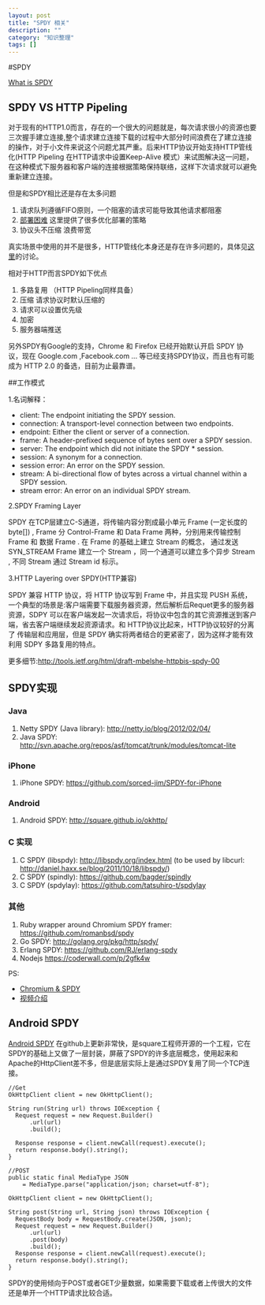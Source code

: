 ```yaml
---
layout: post
title: "SPDY 相关"
description: ""
category: "知识整理"
tags: []
---
```


#SPDY

[What is SPDY](http://lincolnloop.com/blog/2012/jul/12/what-is-spdy/)

## SPDY VS HTTP Pipeling

对于现有的HTTP1.0而言，存在的一个很大的问题就是，每次请求很小的资源也要三次握手建立连接,整个请求建立连接下载的过程中大部分时间浪费在了建立连接的操作，对于小文件来说这个问题尤其严重。后来HTTP协议开始支持HTTP管线化(HTTP Pipeling 在HTTP请求中设置Keep-Alive 模式）来试图解决这一问题，在这种模式下服务器和客户端的连接根据策略保持联络，这样下次请求就可以避免重新建立连接。

但是和SPDY相比还是存在太多问题

1. 请求队列遵循FIFO原则，一个阻塞的请求可能导致其他请求都阻塞
2. [部署困难](http://tools.ietf.org/html/draft-nottingham-http-pipeline-01) 这里提供了很多优化部署的策略
3. 协议头不压缩 浪费带宽

真实场景中使用的并不是很多，HTTP管线化本身还是存在许多问题的，具体见[这里](http://stackoverflow.com/questions/10362171/is-spdy-any-different-than-http-multiplexing-over-keep-alive-connections)的讨论。

相对于HTTP而言SPDY如下优点

1. 多路复用 （HTTP Pipeling同样具备）
2. 压缩 请求协议时默认压缩的
3. 请求可以设置优先级
4. 加密
5. 服务器端推送

另外SPDY有Google的支持，Chrome 和 Firefox 已经开始默认开启 SPDY 协议，现在 Google.com ,Facebook.com ... 等已经支持SPDY协议，而且也有可能成为 HTTP 2.0 的备选，目前为止最靠谱。

##工作模式

1.名词解释：

* client: The endpoint initiating the SPDY session.
* connection: A transport-level connection between two endpoints.
* endpoint: Either the client or server of a connection.
* frame: A header-prefixed sequence of bytes sent over a SPDY session.
* server: The endpoint which did not initiate the SPDY * session.
* session: A synonym for a connection.
* session error: An error on the SPDY session.
* stream: A bi-directional flow of bytes across a virtual channel within a SPDY session.
* stream error: An error on an individual SPDY stream.

2.SPDY Framing Layer

SPDY 在TCP层建立C-S通道，将传输内容分割成最小单元 Frame (一定长度的byte[]) , Frame 分 Control-Frame 和 Data Frame 两种，分别用来传输控制 Frame 和 数据 Frame . 在 Frame 的基础上建立 Stream 的概念， 通过发送 SYN_STREAM Frame 建立一个 Stream ，同一个通道可以建立多个异步 Stream , 不同 Stream 通过 Stream id 标示。

3.HTTP Layering over SPDY(HTTP兼容)

SPDY 兼容 HTTP 协议，将 HTTP 协议写到 Frame 中，并且实现 PUSH 系统，一个典型的场景是:客户端需要下载服务器资源，然后解析后Requet更多的服务器资源，SDPY 可以在客户端发起一次请求后，将协议中包含的其它资源推送到客户端，省去客户端继续发起资源请求。和 HTTP协议比起来，HTTP协议较好的分离了 传输层和应用层，但是 SPDY 确实将两者结合的更紧密了，因为这样才能有效利用 SDPY 多路复用的特点。


更多细节:http://tools.ietf.org/html/draft-mbelshe-httpbis-spdy-00

## SPDY实现

### Java

1. Netty SPDY (Java library): http://netty.io/blog/2012/02/04/
2. Java SPDY: http://svn.apache.org/repos/asf/tomcat/trunk/modules/tomcat-lite

### iPhone

1. iPhone SPDY: https://github.com/sorced-jim/SPDY-for-iPhone

### Android

1. Android SPDY:  http://square.github.io/okhttp/

### C 实现

1. C SPDY (libspdy): http://libspdy.org/index.html (to be used by libcurl: http://daniel.haxx.se/blog/2011/10/18/libspdy/)
2. C SPDY (spindly): https://github.com/bagder/spindly
3. C SPDY (spdylay): https://github.com/tatsuhiro-t/spdylay

### 其他

1. Ruby wrapper around Chromium SPDY framer: https://github.com/romanbsd/spdy
2. Go SPDY: http://golang.org/pkg/http/spdy/
3. Erlang SPDY: https://github.com/RJ/erlang-spdy
4. Nodejs https://coderwall.com/p/2gfk4w

PS:

* [Chromium & SPDY](http://www.chromium.org/spdy/)
* [视频介绍](http://www.youtube.com/watch?v=TNBkxA313kk&list=PLE0E03DF19D90B5F4&index=2&feature=plpp_video)

## Android SPDY

[Android SPDY](https://github.com/square/okhttp) 在github上更新非常快，是square工程师开源的一个工程，它在SPDY的基础上又做了一层封装，屏蔽了SPDY的许多底层概念，使用起来和Apache的HttpClient差不多，但是底层实际上是通过SPDY复用了同一个TCP连接。


```
//Get
OkHttpClient client = new OkHttpClient();

String run(String url) throws IOException {
  Request request = new Request.Builder()
      .url(url)
      .build();

  Response response = client.newCall(request).execute();
  return response.body().string();
}
```

```
//POST
public static final MediaType JSON
    = MediaType.parse("application/json; charset=utf-8");

OkHttpClient client = new OkHttpClient();

String post(String url, String json) throws IOException {
  RequestBody body = RequestBody.create(JSON, json);
  Request request = new Request.Builder()
      .url(url)
      .post(body)
      .build();
  Response response = client.newCall(request).execute();
  return response.body().string();
}
```

SPDY的使用倾向于POST或者GET少量数据，如果需要下载或者上传很大的文件还是单开一个HTTP请求比较合适。


